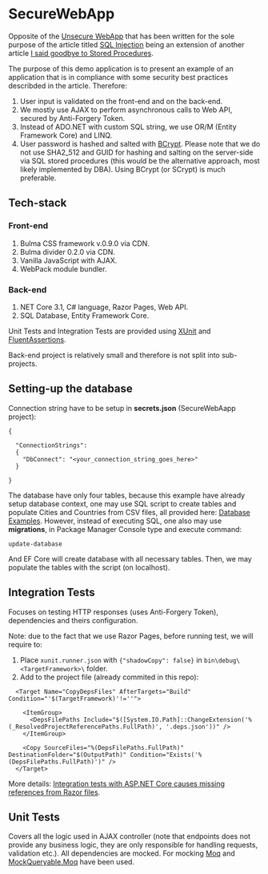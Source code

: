 # SecureWebApp

Opposite of the [Unsecure WebApp](https://github.com/TomaszKandula/UnsecureWebApp) that has been written for the sole purpose of the article titled [SQL Injection](https://medium.com/&#64;tomasz.kandula/sql-injection-1bde8bb76ebc) being an extension of another article [I said goodbye to Stored Procedures](https://medium.com/swlh/i-said-goodbye-to-stored-procedures-539d56350486).

The purpose of this demo application is to present an example of an application that is in compliance with some security best practices describded in the article. Therefore:

1. User input is validated on the front-end and on the back-end.
1. We mostly use AJAX to perform asynchronous calls to Web API, secured by Anti-Forgery Token. 
1. Instead of ADO.NET with custom SQL string, we use OR/M (Entity Framework Core) and LINQ.
1. User password is hashed and salted with [BCrypt](https://auth0.com/blog/hashing-in-action-understanding-bcrypt/). Please note that we do not use SHA2_512 and GUID for hashing and salting on the server-side via SQL stored procedures (this would be the alternative approach, most likely implemented by DBA). Using BCrypt (or SCrypt) is much preferable.

## Tech-stack

### Front-end

1. Bulma CSS framework v.0.9.0 via CDN.
1. Bulma divider 0.2.0 via CDN.
1. Vanilla JavaScript with AJAX.
1. WebPack module bundler.

### Back-end

1. NET Core 3.1, C# language, Razor Pages, Web API.
1. SQL Database, Entity Framework Core.

Unit Tests and Integration Tests are provided using [XUnit](https://github.com/xunit/xunit) and [FluentAssertions](https://github.com/fluentassertions/fluentassertions).

Back-end project is relatively small and therefore is not split into sub-projects.

## Setting-up the database

Connection string have to be setup in __secrets.json__ (SecureWebAapp project):

```
{

  "ConnectionStrings": 
  {
    "DbConnect": "<your_connection_string_goes_here>"
  }

}
```

The database have only four tables, because this example have already setup database context, one may use SQL script to create tables and populate Cities and Countries from CSV files, all provided here: [Database Examples](https://github.com/TomaszKandula/SecureWebApp/tree/master/DatabaseExamples). However, instead of executing SQL, one also may use __migrations__, in Package Manager Console type and execute command:

`update-database`

And EF Core will create database with all necessary tables. Then, we may populate the tables with the script (on localhost).

## Integration Tests

Focuses on testing HTTP responses (uses Anti-Forgery Token), dependencies and theirs configuration.

Note: due to the fact that we use Razor Pages, before running test, we will require to:

1. Place `xunit.runner.json` with `{"shadowCopy": false}` in `bin\debug\<TargetFramework>\` folder.
1. Add to the project file (already commited in this repo):

```
  <Target Name="CopyDepsFiles" AfterTargets="Build" Condition="'$(TargetFramework)'!=''">

    <ItemGroup>
      <DepsFilePaths Include="$([System.IO.Path]::ChangeExtension('%(_ResolvedProjectReferencePaths.FullPath)', '.deps.json'))" />
    </ItemGroup>

    <Copy SourceFiles="%(DepsFilePaths.FullPath)" DestinationFolder="$(OutputPath)" Condition="Exists('%(DepsFilePaths.FullPath)')" />
  </Target>
```

More details: [Integration tests with ASP.NET Core causes missing references from Razor files](https://github.com/aspnet/Razor/issues/1212).

## Unit Tests

Covers all the logic used in AJAX controller (note that endpoints does not provide any business logic, they are only responsible for handling requests, validation etc.). All dependencies are mocked. For mocking [Moq](https://github.com/moq/moq4) and [MockQueryable.Moq](https://github.com/romantitov/MockQueryable) have been used. 
